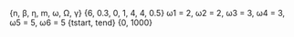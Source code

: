 {n, β, η, m, ω, Ω, γ}
{6, 0.3, 0, 1, 4, 4, 0.5}
ω1 = 2, ω2 = 2, ω3 = 3, ω4 = 3, ω5 = 5, ω6 = 5
{tstart, tend}
{0, 1000}
